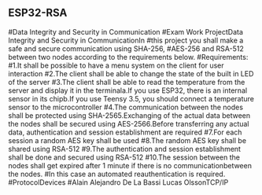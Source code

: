 ## ESP32-RSA
#Data Integrity and Security in Communication
#Exam Work ProjectData Integrity and Security in CommunicationIn
#this project you shall make a safe and secure communication using SHA-256,
#AES-256 and RSA-512 between two nodes according to the requirements below.
#Requirements:
#1.It shall be possible to have a menu system on the client for user interaction
#2.The client shall be able to change the state of the built in LED of the server
#3.The client shall be able to read the temperature from the server and display it in the terminala.If you use ESP32, there is an internal sensor in its chipb.If you use Teensy 3.5, you should connect a temperature sensor to the microcontroller
#4.The communication between the nodes shall be protected using SHA-2565.Exchanging of the actual data between the nodes shall be secured using AES-2566.Before transferring any actual data, authentication and session establishment are required
#7.For each session a random AES key shall be used
#8.The random AES key shall be shared using RSA-512
#9.The authentication and session establishment shall be done and secured using RSA-512
#10.The session between the nodes shall get expired after 1 minute if there is no communicationbetween the nodes.
#In this case an automated reauthentication is required.
#ProtocolDevices
#Alain Alejandro De La Bassi Lucas OlssonTCP/IP 
